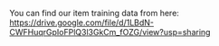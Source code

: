 You can find our item training data from here:
https://drive.google.com/file/d/1LBdN-CWFHuqrGpIoFPlQ3l3GkCm_fOZG/view?usp=sharing
